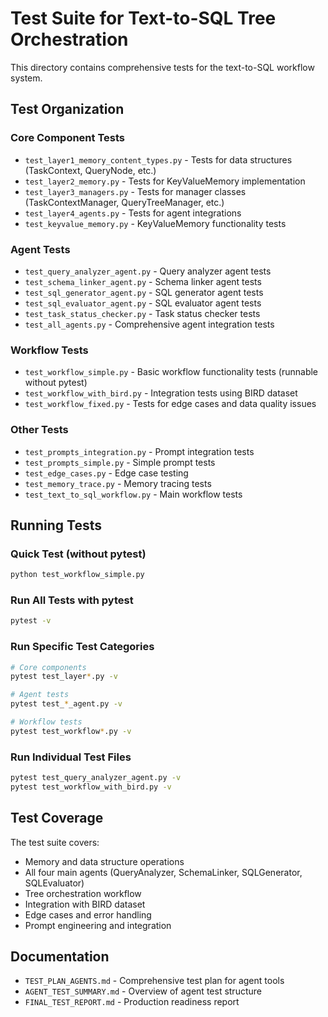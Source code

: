 # Test Suite for Text-to-SQL Tree Orchestration

This directory contains comprehensive tests for the text-to-SQL workflow system.

## Test Organization

### Core Component Tests
- `test_layer1_memory_content_types.py` - Tests for data structures (TaskContext, QueryNode, etc.)
- `test_layer2_memory.py` - Tests for KeyValueMemory implementation
- `test_layer3_managers.py` - Tests for manager classes (TaskContextManager, QueryTreeManager, etc.)
- `test_layer4_agents.py` - Tests for agent integrations
- `test_keyvalue_memory.py` - KeyValueMemory functionality tests

### Agent Tests
- `test_query_analyzer_agent.py` - Query analyzer agent tests
- `test_schema_linker_agent.py` - Schema linker agent tests
- `test_sql_generator_agent.py` - SQL generator agent tests
- `test_sql_evaluator_agent.py` - SQL evaluator agent tests
- `test_task_status_checker.py` - Task status checker tests
- `test_all_agents.py` - Comprehensive agent integration tests

### Workflow Tests
- `test_workflow_simple.py` - Basic workflow functionality tests (runnable without pytest)
- `test_workflow_with_bird.py` - Integration tests using BIRD dataset
- `test_workflow_fixed.py` - Tests for edge cases and data quality issues

### Other Tests
- `test_prompts_integration.py` - Prompt integration tests
- `test_prompts_simple.py` - Simple prompt tests
- `test_edge_cases.py` - Edge case testing
- `test_memory_trace.py` - Memory tracing tests
- `test_text_to_sql_workflow.py` - Main workflow tests

## Running Tests

### Quick Test (without pytest)
```bash
python test_workflow_simple.py
```

### Run All Tests with pytest
```bash
pytest -v
```

### Run Specific Test Categories
```bash
# Core components
pytest test_layer*.py -v

# Agent tests
pytest test_*_agent.py -v

# Workflow tests
pytest test_workflow*.py -v
```

### Run Individual Test Files
```bash
pytest test_query_analyzer_agent.py -v
pytest test_workflow_with_bird.py -v
```

## Test Coverage

The test suite covers:
- Memory and data structure operations
- All four main agents (QueryAnalyzer, SchemaLinker, SQLGenerator, SQLEvaluator)
- Tree orchestration workflow
- Integration with BIRD dataset
- Edge cases and error handling
- Prompt engineering and integration

## Documentation

- `TEST_PLAN_AGENTS.md` - Comprehensive test plan for agent tools
- `AGENT_TEST_SUMMARY.md` - Overview of agent test structure
- `FINAL_TEST_REPORT.md` - Production readiness report